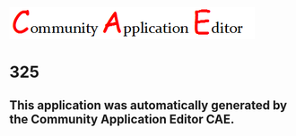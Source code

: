 ![CAE](https://github.com/PhilCAEOrg/application-325/blob/master/img/logo.png)  

325
===================


This application was automatically generated by the Community Application Editor CAE.  
---------------
